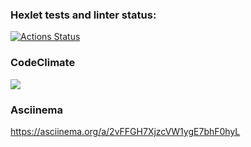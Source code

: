 ### Hexlet tests and linter status:
[![Actions Status](https://github.com/Alex-Volo/js-starter-project-44/actions/workflows/hexlet-check.yml/badge.svg)](https://github.com/Alex-Volo/js-starter-project-44/actions)

### CodeClimate
<a href="https://codeclimate.com/github/Alex-Volo/js-starter-project-44/maintainability"><img src="https://api.codeclimate.com/v1/badges/83a7bc32aa62b656a028/maintainability" /></a>

### Asciinema
https://asciinema.org/a/2vFFGH7XjzcVW1ygE7bhF0hyL